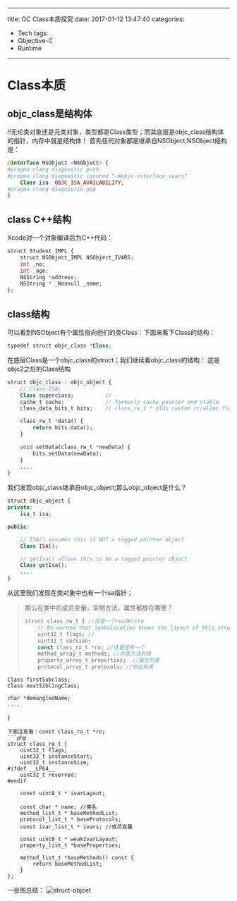 
---
title: OC Class本质探究
date: 2017-01-12 13:47:40
categories: 
  - Tech
tags:
  - Objective-C
  - Runtime
---


# Class本质

## objc_class是结构体
‼️无论类对象还是元类对象，类型都是Class类型；而其底层是objc_class结构体的指针，内存中就是结构体！
首先任何对象都是继承自NSObject;NSObject结构是：

```php
@interface NSObject <NSObject> {
#pragma clang diagnostic push
#pragma clang diagnostic ignored "-Wobjc-interface-ivars"
    Class isa  OBJC_ISA_AVAILABILITY;
#pragma clang diagnostic pop
}
```
## class C++结构
Xcode对一个对象编译后为C++代码：

```php
struct Student_IMPL {
    struct NSObject_IMPL NSObject_IVARS;
    int _no;
    int _age;
    NSString *address;
    NSString * _Nonnull _name;
};
```

## class结构
可以看到NSObject有个属性指向他们的类Class：下面来看下Class的结构：

```php
typedef struct objc_class *Class;
```

在底层Class是一个objc_class的struct；我们继续看objc_class的结构：
这是objc2之后的Class结构

```php
struct objc_class : objc_object {
    // Class ISA;
    Class superclass;          // 
    cache_t cache;             // formerly cache pointer and vtable
    class_data_bits_t bits;    // class_rw_t * plus custom rr/alloc flags

    class_rw_t *data() { 
        return bits.data();
    }

    void setData(class_rw_t *newData) {
        bits.setData(newData);
    }
    ....
}
```

我们发现objc_class继承自objc_object;那么objc_object是什么？

```php
struct objc_object {
private:
    isa_t isa;

public:

    // ISA() assumes this is NOT a tagged pointer object
    Class ISA();

    // getIsa() allows this to be a tagged pointer object
    Class getIsa();
    ....
}
```

从这里我们发现在类对象中也有一个isa指针；

> 那么在类中的成员变量，实例方法，属性都放在哪里？
> ```php
> struct class_rw_t { //这是一个readWrite
>     // Be warned that Symbolication knows the layout of this structure.
>     uint32_t flags; //
>     uint32_t version;
>     const class_ro_t *ro; //这里还有一个
>     method_array_t methods; //存放方法列表
>     property_array_t properties;  //属性列表
>     protocol_array_t protocols; //协议列表

    Class firstSubclass;
    Class nextSiblingClass;
    
    char *demangledName;
    ....

}

```
下面注意看：const class_ro_t *ro;
```php
struct class_ro_t {
    uint32_t flags;
    uint32_t instanceStart;
    uint32_t instanceSize;
#ifdef __LP64__
    uint32_t reserved;
#endif

    const uint8_t * ivarLayout;

    const char * name; //类名
    method_list_t * baseMethodList;
    protocol_list_t * baseProtocols;
    const ivar_list_t * ivars; //成员变量

    const uint8_t * weakIvarLayout;
    property_list_t *baseProperties;

    method_list_t *baseMethods() const {
        return baseMethodList;
    }
};
```

一张图总结：
![struct-objcet](https://media.githubusercontent.com/media/Interview-Skill/OC-Class-Analysis/master/Image/struct_object.png)
